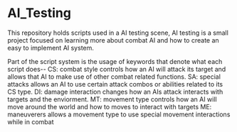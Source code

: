 # AI_Testing
This repository holds scripts used in a AI testing scene, AI testing is a small project focused on learning more about combat AI and how to create an easy to implement AI system.

Part of the script system is the usage of keywords that denote what each script does--
CS: combat style controls how an AI will attack its target and allows that AI to make use of other combat related functions.
SA: special attacks allows an AI to use certain attack combos or abilities related to its CS type.
DI: damage interaction changes how an AIs attack interacts with targets and the enviorment.
MT: movement type controls how an AI will move around the world and how to moves to interact with targets
ME: maneuverers allows a movement type to use special movement interactions while in combat


